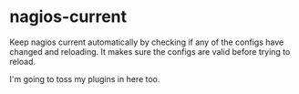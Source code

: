 nagios-current
==============

Keep nagios current automatically by checking if any of the configs have changed and reloading.
It makes sure the configs are valid before trying to reload.

I'm going to toss my plugins in here too.

